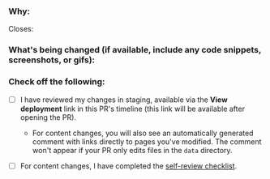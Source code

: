 <!--
Thank you for contributing to this project! You must fill out the information below before we can review this pull request. By explaining why you're making a change (or linking to an issue) and what changes you've made, we can triage your pull request to the best possible team for review.
-->

### Why:

Closes:

<!-- If there's an existing issue for your change, please link to it above.
If there's _not_ an existing issue, please open one first to make it more likely that this update will be accepted: https://github.com/shuding/nextra/issues/new/choose. -->

### What's being changed (if available, include any code snippets, screenshots, or gifs):

<!-- Let us know what you are changing. Share anything that could provide the most context. -->

### Check off the following:

- [ ] I have reviewed my changes in staging, available via the **View
      deployment** link in this PR's timeline (this link will be available after
      opening the PR).

  - For content changes, you will also see an automatically generated comment
    with links directly to pages you've modified. The comment won't appear if
    your PR only edits files in the `data` directory.

- [ ] For content changes, I have completed the
      [self-review checklist](https://docs.github.com/en/contributing/collaborating-on-github-docs/self-review-checklist).
